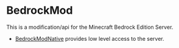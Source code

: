 # BedrockMod
This is a modification/api for the Minecraft Bedrock Edition Server.
- [BedrockModNative](./BedrockModNative) provides low level access to the server.
